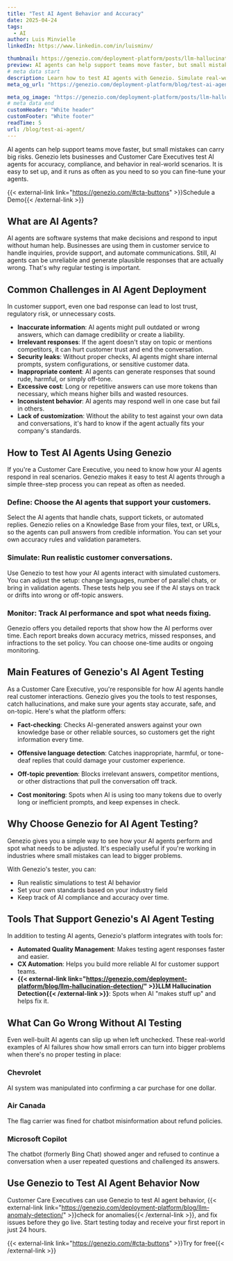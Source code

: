 ```yaml
---
title: "Test AI Agent Behavior and Accuracy"
date: 2025-04-24
tags:
  - AI
author: Luis Minvielle
linkedIn: https://www.linkedin.com/in/luisminv/

thumbnail: https://genezio.com/deployment-platform/posts/llm-hallucination-detection-for-ai-agents-in-customer-service.webp
preview: AI agents can help support teams move faster, but small mistakes can carry big risks. Genezio lets businesses and Customer Care Executives test AI agents for accuracy, compliance, and behavior in real-world scenarios.
# meta data start
description: Learn how to test AI agents with Genezio. Simulate real-world scenarios, check accuracy, and catch anomalies before they reach your customers.
meta_og_url: "https://genezio.com/deployment-platform/blog/test-ai-agent/"

meta_og_image: "https://genezio.com/deployment-platform/posts/llm-hallucination-detection-for-ai-agents-in-customer-service.webp"
# meta data end
customHeader: "White header"
customFooter: "White footer"
readTime: 5
url: /blog/test-ai-agent/
---
```


AI agents can help support teams move faster, but small mistakes can carry big risks. Genezio lets businesses and Customer Care Executives test AI agents for accuracy, compliance, and behavior in real-world scenarios. It is easy to set up, and it runs as often as you need to so you can fine-tune your agents.

{{< external-link link="https://genezio.com/#cta-buttons" >}}Schedule a Demo{{< /external-link >}}

## What are AI Agents?

AI agents are software systems that make decisions and respond to input without human help. Businesses are using them in customer service to handle inquiries, provide support, and automate communications. Still, AI agents can be unreliable and generate plausible responses that are actually wrong. That's why regular testing is important.

## Common Challenges in AI Agent Deployment

In customer support, even one bad response can lead to lost trust, regulatory risk, or unnecessary costs.

- **Inaccurate information**: AI agents might pull outdated or wrong answers, which can damage credibility or create a liability.
- **Irrelevant responses**: If the agent doesn't stay on topic or mentions competitors, it can hurt customer trust and end the conversation.
- **Security leaks**: Without proper checks, AI agents might share internal prompts, system configurations, or sensitive customer data.
- **Inappropriate content**: AI agents can generate responses that sound rude, harmful, or simply off-tone.
- **Excessive cost**: Long or repetitive answers can use more tokens than necessary, which means higher bills and wasted resources.
- **Inconsistent behavior**: AI agents may respond well in one case but fail in others.
- **Lack of customization**: Without the ability to test against your own data and conversations, it's hard to know if the agent actually fits your company's standards.

## How to Test AI Agents Using Genezio

If you're a Customer Care Executive, you need to know how your AI agents respond in real scenarios. Genezio makes it easy to test AI agents through a simple three-step process you can repeat as often as needed.

### Define: Choose the AI agents that support your customers.

Select the AI agents that handle chats, support tickets, or automated replies. Genezio relies on a Knowledge Base from your files, text, or URLs, so the agents can pull answers from credible information. You can set your own accuracy rules and validation parameters.

### Simulate: Run realistic customer conversations.

Use Genezio to test how your AI agents interact with simulated customers. You can adjust the setup: change languages, number of parallel chats, or bring in validation agents. These tests help you see if the AI stays on track or drifts into wrong or off-topic answers.

### Monitor: Track AI performance and spot what needs fixing.

Genezio offers you detailed reports that show how the AI performs over time. Each report breaks down accuracy metrics, missed responses, and infractions to the set policy. You can choose one-time audits or ongoing monitoring.

## Main Features of Genezio's AI Agent Testing

As a Customer Care Executive, you're responsible for how AI agents handle real customer interactions. Genezio gives you the tools to test responses, catch hallucinations, and make sure your agents stay accurate, safe, and on-topic. Here's what the platform offers:

- **Fact-checking**: Checks AI-generated answers against your own knowledge base or other reliable sources, so customers get the right information every time.

- **Offensive language detection**: Catches inappropriate, harmful, or tone-deaf replies that could damage your customer experience.

- **Off-topic prevention**: Blocks irrelevant answers, competitor mentions, or other distractions that pull the conversation off track.

- **Cost monitoring**: Spots when AI is using too many tokens due to overly long or inefficient prompts, and keep expenses in check.

## Why Choose Genezio for AI Agent Testing?

Genezio gives you a simple way to see how your AI agents perform and spot what needs to be adjusted. It's especially useful if you're working in industries where small mistakes can lead to bigger problems.

With Genezio's tester, you can:
- Run realistic simulations to test AI behavior
- Set your own standards based on your industry field
- Keep track of AI compliance and accuracy over time.

## Tools That Support Genezio's AI Agent Testing

In addition to testing AI agents, Genezio's platform integrates with tools for:

- **Automated Quality Management**: Makes testing agent responses faster and easier.
- **CX Automation**: Helps you build more reliable AI for customer support teams.
- **{{< external-link link="https://genezio.com/deployment-platform/blog/llm-hallucination-detection/" >}}LLM Hallucination Detection{{< /external-link >}}**: Spots when AI "makes stuff up" and helps fix it.

## What Can Go Wrong Without AI Testing

Even well-built AI agents can slip up when left unchecked. These real-world examples of AI failures show how small errors can turn into bigger problems when there's no proper testing in place:

### Chevrolet
AI system was manipulated into confirming a car purchase for one dollar.

### Air Canada
The flag carrier was fined for chatbot misinformation about refund policies.

### Microsoft Copilot
The chatbot (formerly Bing Chat) showed anger and refused to continue a conversation when a user repeated questions and challenged its answers.

## Use Genezio to Test AI Agent Behavior Now 

Customer Care Executives can use Genezio to test AI agent behavior, {{< external-link link="https://genezio.com/deployment-platform/blog/llm-anomaly-detection/" >}}check for anomalies{{< /external-link >}}, and fix issues before they go live. Start testing today and receive your first report in just 24 hours.

{{< external-link link="https://genezio.com/#cta-buttons" >}}Try for free{{< /external-link >}}
